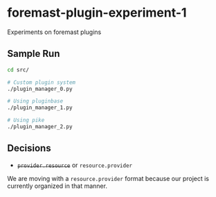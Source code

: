 # foremast-plugin-experiment-1
Experiments on foremast plugins

## Sample Run

```bash
cd src/

# Custom plugin system
./plugin_manager_0.py

# Using pluginbase
./plugin_manager_1.py

# Using pike
./plugin_manager_2.py
```

## Decisions

* ~~`provider.resource`~~ or `resource.provider`

We are moving with a `resource.provider` format because our project is currently organized in that manner.
